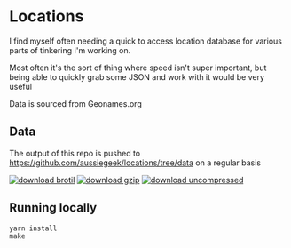# Locations

I find myself often needing a quick to access location database for various parts of tinkering I'm working on.

Most often it's the sort of thing where speed isn't super important, but being able to quickly grab some JSON and work with it would be very useful

Data is sourced from Geonames.org

## Data

The output of this repo is pushed to https://github.com/aussiegeek/locations/tree/data on a regular basis

[![download brotil](https://img.shields.io/badge/download-brotil-green)](https://raw.githubusercontent.com/aussiegeek/locations/data/au.json.br)
[![download gzip](https://img.shields.io/badge/download-gzip-yellow)](https://raw.githubusercontent.com/aussiegeek/locations/data/au.json.gz)
[![download uncompressed](https://img.shields.io/badge/download-uncompressed-red)](https://raw.githubusercontent.com/aussiegeek/locations/data/au.json)

## Running locally

```shell
yarn install
make
```
